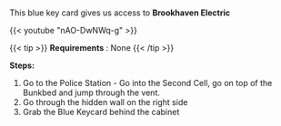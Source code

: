#####

This blue key card gives us access to **Brookhaven Electric**

{{< youtube "nAO-DwNWq-g" >}}

{{< tip >}}
**Requirements** : None
{{< /tip >}}

**Steps:**

1. Go to the Police Station - Go into the Second Cell, go on top of the Bunkbed and jump through the vent.
2. Go through the hidden wall on the right side
3. Grab the Blue Keycard behind the cabinet